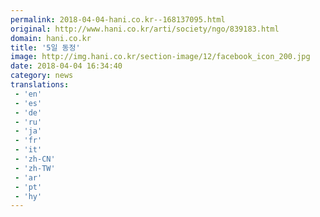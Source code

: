 ```yaml
---
permalink: 2018-04-04-hani.co.kr--168137095.html
original: http://www.hani.co.kr/arti/society/ngo/839183.html
domain: hani.co.kr
title: '5일 동정'
image: http://img.hani.co.kr/section-image/12/facebook_icon_200.jpg
date: 2018-04-04 16:34:40
category: news
translations: 
 - 'en'
 - 'es'
 - 'de'
 - 'ru'
 - 'ja'
 - 'fr'
 - 'it'
 - 'zh-CN'
 - 'zh-TW'
 - 'ar'
 - 'pt'
 - 'hy'
---
```


